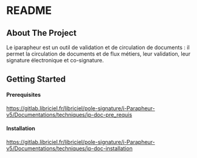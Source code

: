 README
======

## About The Project

Le iparapheur est un outil de validation et de circulation de documents : il permet la circulation de documents et de flux métiers, leur validation, leur
signature électronique et co-signature.

## Getting Started

#### Prerequisites
https://gitlab.libriciel.fr/libriciel/pole-signature/i-Parapheur-v5/Documentations/techniques/ip-doc-pre_requis

#### Installation
https://gitlab.libriciel.fr/libriciel/pole-signature/i-Parapheur-v5/Documentations/techniques/ip-doc-installation